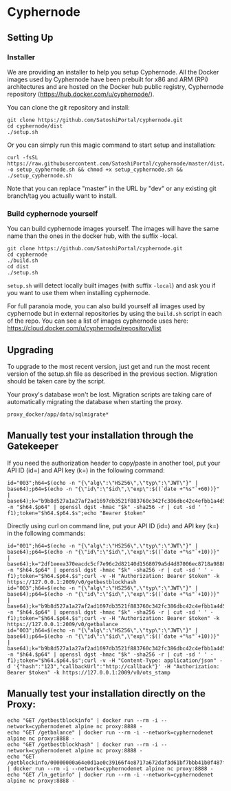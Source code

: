 # Cyphernode

## Setting Up

### Installer

We are providing an installer to help you setup Cyphernode.  All the Docker images used by Cyphernode have been prebuilt for x86 and ARM (RPi) architectures and are hosted on the Docker hub public registry, Cyphernode repository (https://hub.docker.com/u/cyphernode/).

You can clone the git repository and install:

```shell
git clone https://github.com/SatoshiPortal/cyphernode.git
cd cyphernode/dist
./setup.sh
```

Or you can simply run this magic command to start setup and installation:

```shell
curl -fsSL https://raw.githubusercontent.com/SatoshiPortal/cyphernode/master/dist/setup.sh -o setup_cyphernode.sh && chmod +x setup_cyphernode.sh && ./setup_cyphernode.sh
```

Note that you can replace "master" in the URL by "dev" or any existing git branch/tag you actually want to install.

### Build cyphernode yourself

You can build cyphernode images yourself.  The images will have the same name than the ones in the docker hub, with the suffix -local.

```shell
git clone https://github.com/SatoshiPortal/cyphernode.git
cd cyphernode
./build.sh
cd dist
./setup.sh
```

`setup.sh` will detect locally built images (with suffix `-local`) and ask you if you want to use them when installing cyphernode.

For full paranoia mode, you can also build yourself all images used by cyphernode but in external repositories by using the `build.sh` script in each of the repo.  You can see a list of images cyphernode uses here: https://cloud.docker.com/u/cyphernode/repository/list

## Upgrading

To upgrade to the most recent version, just get and run the most recent version of the setup.sh file as described in the previous section.  Migration should be taken care by the script.

Your proxy's database won't be lost.  Migration scripts are taking care of automatically migrating the database when starting the proxy.

```
proxy_docker/app/data/sqlmigrate*
```

## Manually test your installation through the Gatekeeper

If you need the authorization header to copy/paste in another tool, put your API ID (id=) and API key (k=) in the following command:

```shell
id="003";h64=$(echo -n "{\"alg\":\"HS256\",\"typ\":\"JWT\"}" | base64);p64=$(echo -n "{\"id\":\"$id\",\"exp\":$((`date +"%s"`+60))}" | base64);k="b9b8d527a1a27af2ad1697db3521f883760c342fc386dbc42c4efbb1a4d5e0af";s=$(echo -n "$h64.$p64" | openssl dgst -hmac "$k" -sha256 -r | cut -sd ' ' -f1);token="$h64.$p64.$s";echo "Bearer $token"
```

Directly using curl on command line, put your API ID (id=) and API key (k=) in the following commands:

```shell
id="001";h64=$(echo -n "{\"alg\":\"HS256\",\"typ\":\"JWT\"}" | base64);p64=$(echo -n "{\"id\":\"$id\",\"exp\":$((`date +"%s"`+10))}" | base64);k="2df1eeea370eacdc5cf7e96c2d82140d1568079a5d4d87006ec8718a98883b36";s=$(echo -n "$h64.$p64" | openssl dgst -hmac "$k" -sha256 -r | cut -sd ' ' -f1);token="$h64.$p64.$s";curl -v -H "Authorization: Bearer $token" -k https://127.0.0.1:2009/v0/getbestblockhash
id="003";h64=$(echo -n "{\"alg\":\"HS256\",\"typ\":\"JWT\"}" | base64);p64=$(echo -n "{\"id\":\"$id\",\"exp\":$((`date +"%s"`+10))}" | base64);k="b9b8d527a1a27af2ad1697db3521f883760c342fc386dbc42c4efbb1a4d5e0af";s=$(echo -n "$h64.$p64" | openssl dgst -hmac "$k" -sha256 -r | cut -sd ' ' -f1);token="$h64.$p64.$s";curl -v -H "Authorization: Bearer $token" -k https://127.0.0.1:2009/v0/getbalance
id="003";h64=$(echo -n "{\"alg\":\"HS256\",\"typ\":\"JWT\"}" | base64);p64=$(echo -n "{\"id\":\"$id\",\"exp\":$((`date +"%s"`+10))}" | base64);k="b9b8d527a1a27af2ad1697db3521f883760c342fc386dbc42c4efbb1a4d5e0af";s=$(echo -n "$h64.$p64" | openssl dgst -hmac "$k" -sha256 -r | cut -sd ' ' -f1);token="$h64.$p64.$s";curl -v -H "Content-Type: application/json" -d '{"hash":"123","callbackUrl":"http://callback"}' -H "Authorization: Bearer $token" -k https://127.0.0.1:2009/v0/ots_stamp
```

## Manually test your installation directly on the Proxy:

```shell
echo "GET /getbestblockinfo" | docker run --rm -i --network=cyphernodenet alpine nc proxy:8888 -
echo "GET /getbalance" | docker run --rm -i --network=cyphernodenet alpine nc proxy:8888 -
echo "GET /getbestblockhash" | docker run --rm -i --network=cyphernodenet alpine nc proxy:8888 -
echo "GET /getblockinfo/00000000a64e0d1ae0c39166f4e8717a672daf3d61bf7bbb41b0f487fcae74d2" | docker run --rm -i --network=cyphernodenet alpine nc proxy:8888 -
echo "GET /ln_getinfo" | docker run --rm -i --network=cyphernodenet alpine nc proxy:8888 -
```
